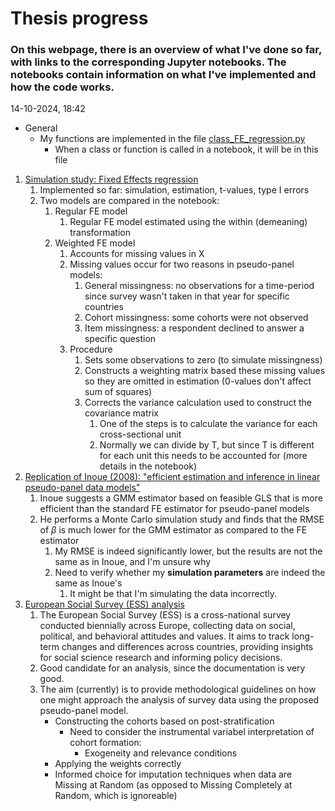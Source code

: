 # Thesis progress
### On this webpage, there is an overview of what I've done so far, with links to the corresponding Jupyter notebooks. The notebooks contain information on what I've implemented and how the code works.

14-10-2024, 18:42

- General
	- My functions are implemented in the file [class_FE_regression.py](Python/class_FE_regression.py)
		- When a class or function is called in a notebook, it will be in this file

1. [Simulation study: Fixed Effects regression](Python/FE_OLS_hypothesis_testing.html)
	1. Implemented so far: simulation, estimation, t-values, type I errors
	2. Two models are compared in the notebook:
		1. Regular FE model
			1. Regular FE model estimated using the within (demeaning) transformation
		2. Weighted FE model
			1. Accounts for missing values in X
			2. Missing values occur for two reasons in pseudo-panel models:
				1. General missingness: no observations for a time-period since survey wasn't taken in that year for specific countries
				2. Cohort missingness: some cohorts were not observed
				3. Item missingness: a respondent declined to answer a specific question
			3. Procedure
				1. Sets some observations to zero (to simulate missingness)
				2. Constructs a weighting matrix based these missing values so they are omitted in estimation (0-values don't affect sum of squares)
				3. Corrects the variance calculation used to construct the covariance matrix
					1. One of the steps is to calculate the variance for each cross-sectional unit
					2. Normally we can divide by T, but since T is different for each unit this needs to be accounted for (more details in the notebook)
2. [Replication of Inoue (2008): "efficient estimation and inference in linear pseudo-panel data models"](Python/Inoue_replication.html)
	1. Inoue suggests a GMM estimator based on feasible GLS that is more efficient than the standard FE estimator for pseudo-panel models
	2. He performs a Monte Carlo simulation study and finds that the RMSE of $\beta$ is much lower for the GMM estimator as compared to the FE estimator
		1. My RMSE is indeed significantly lower, but the results are not the same as in Inoue, and I'm unsure why
		2. Need to verify whether my **simulation parameters** are indeed the same as Inoue's
			1. It might be that I'm simulating the data incorrectly.
3. [European Social Survey (ESS) analysis](Python/ESS_pseudo_panel_analysis.html)
	1. The European Social Survey (ESS) is a cross-national survey conducted biennially across Europe, collecting data on social, political, and behavioral attitudes and values. It aims to track long-term changes and differences across countries, providing insights for social science research and informing policy decisions.
	2. Good candidate for an analysis, since the documentation is very good. 
	3. The aim (currently) is to provide methodological guidelines on how one might approach the analysis of survey data using the proposed pseudo-panel model.
		- Constructing the cohorts based on post-stratification
			- Need to consider the instrumental variabel interpretation of cohort formation:
				- Exogeneity and relevance conditions
		-  Applying the weights correctly
		- Informed choice for imputation techniques when data are Missing at Random (as opposed to Missing Completely at Random, which is ignoreable)
